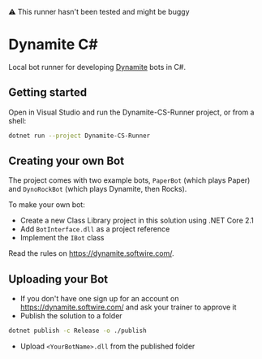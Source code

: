 ⚠️ This runner hasn't been tested and might be buggy

# Dynamite C\#

Local bot runner for developing [Dynamite](https://dynamite.softwire.com) bots in C#.

## Getting started

Open in Visual Studio and run the Dynamite-CS-Runner project, or from a shell:

```sh
dotnet run --project Dynamite-CS-Runner
```

## Creating your own Bot

The project comes with two example bots, `PaperBot` (which plays Paper) and `DynoRockBot` (which plays Dynamite, then Rocks).

To make your own bot:

* Create a new Class Library project in this solution using .NET Core 2.1
* Add `BotInterface.dll` as a project reference
* Implement the `IBot` class

Read the rules on <https://dynamite.softwire.com/>.

## Uploading your Bot

* If you don't have one sign up for an account on <https://dynamite.softwire.com/> and ask your trainer to approve it
* Publish the solution to a folder

```sh
dotnet publish -c Release -o ./publish
```

* Upload `<YourBotName>.dll` from the published folder
